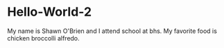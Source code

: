 # Hello-World-2
My name is Shawn O'Brien and I attend school at bhs.
My favorite food is chicken broccolli alfredo.
